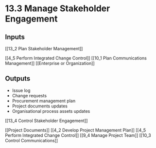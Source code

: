 # 13.3 Manage Stakeholder Engagement

## Inputs

[[13_2 Plan Stakeholder Management]]

[[4_5 Perform Integrated Change Control]]
[[10_1 Plan Communications Management]]
[[Enterprise or Organization]]

## Outputs

* Issue log
* Change requests
* Procurement management plan
* Project documents updates
* Organisational process assets updates

[[13_4 Control Stakeholder Engagement]]

[[Project Documents]]
[[4_2 Develop Project Management Plan]]
[[4_5 Perform Integrated Change Control]]
[[9_4 Manage Project Team]]
[[10_3 Control Communications]]


